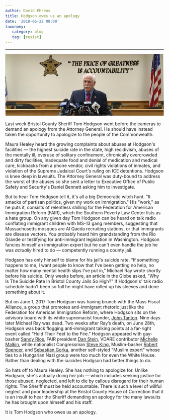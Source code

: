 ```yaml
---
author: David Ehrens
title: Hodgson owes us an apology
date: '2018-06-22 08:00'
taxonomy:
   category: blog
   tag: [resist]
---
```

---

![](accountability.jpg)

Last week Bristol County Sheriff Tom Hodgson went before the cameras to demand an apology from the Attorney General. He should have instead taken the opportunity to apologize to the people of the Commonwealth.

Maura Healey heard the growing complaints about abuses at Hodgson's facilities — the highest suicide rate in the state, high recidivism, abuses of the mentally ill, overuse of solitary confinement, chronically overcrowded and dirty facilities, inadequate food and denial of medication and medical care, kickbacks from a phone vendor, civil rights violations of inmates, and violation of the Supreme Judaical Court's ruling on ICE detentions. Hodgson is knee deep in lawsuits. The Attorney General was duty-bound to address the worst of the abuses so she sent a letter to Executive Office of Public Safety and Security's Daniel Bennett asking him to investigate.

But to hear Tom Hodgson tell it, it's all a big Democratic witch hunt. “It smacks of partisan politics, given my work on immigration." His "work," as he puts it, consists of relentless shilling for the Federation for American Immigration Reform (FAIR), which the Southern Poverty Law Center lists as a hate group. On any given day Tom Hodgson can be heard on talk radio conflating immigrant children with MS-13 gang members, suggesting that Massachusetts mosques are Al Qaeda recruiting stations, or that immigrants are disease vectors. You probably heard him grandstanding from the Rio Grande or testifying for anti-immigrant legislation in Washington. Hodgson fancies himself an immigration expert but he can't even handle the job he was *actually* hired to do — competently running a county jail. 

Hodgson has only himself to blame for his jail's suicide rate. “If something happens to me, I want people to know that I’ve been getting no help, no matter how many mental health slips I’ve put in,” Michael Ray wrote shortly before his suicide. Only weeks before, an article in the Globe asked, "Why Is The Suicide Rate In Bristol County Jails So High?" If Hodgson's' talk radio schedule hadn't been so full he might have rolled up his sleeves and done something about it.

But on June 1, 2017 Tom Hodgson was having brunch with the Mass Fiscal Alliance, a group that promotes anti-immigrant rhetoric just like the Federation for American Immigration Reform, where Hodgson sits on the advisory board with its white supremacist founder, [John Tanton](http://www.pfaw.org/report/anti-immigrant-groups-links-to-white-supremacists-and-other-hate-groups/). Nine days later Michael Ray was dead. Two weeks after Ray’s death, on June 28th, Hodgson was back flogging anti-immigrant talking points at a far-right event called “Hold Their Feet to the Fire.” Hodgson appeared with gay-basher [Sandy Rios](https://www.huffingtonpost.com/2015/05/14/sandy-rios-anti-gay-amtrak_n_7286360.html), FAIR president [Dan Stein](https://www.splcenter.org/fighting-hate/extremist-files/individual/dan-stein), VDARE contributor [Michelle Malkin](https://www.vdare.com/writers/michelle-malkin), white nationalist Congressman [Steve King](https://www.huffingtonpost.com/entry/steve-king-white-nationalist-neo-nazi-retweet_us_5b200eaee4b0adfb826e8e40), Muslim-basher [Robert Spencer](https://www.splcenter.org/fighting-hate/extremist-files/individual/robert-spencer), and [Sebastian Gorka](https://www.nbcnews.com/news/world/sebastian-gorka-made-nazi-linked-vitezi-rend-proud-wearing-its-n742851), another self-styled "Muslim expert" whose ties to a Hungarian Nazi group were too much for even the White House. Rather than dealing with the suicides Hodgson had better things to do.

So hats off to Maura Healey. She has nothing to apologize for. Unlike Hodgson, she's actually doing *her* job — which includes seeking justice for those abused, neglected, and left to die by callous disregard for their human rights. The Sheriff must be held accountable. There is such a level of willful neglect and poor leadership at the Bristol County House of Correction that it is an insult to hear the Sheriff demanding an apology for the many lawsuits he has brought upon himself and his staff.

It is Tom Hodgson who owes us an apology.

